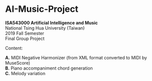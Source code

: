 # AI-Music-Project
  
**ISA543000 Artificial Intelligence and Music**  
National Tsing Hua University (Taiwan)  
2019 Fall Semester  
Final Group Project  
  
Content:  
  
**A.** MIDI Negative Harmonizer (from XML format converted to MIDI by MuseScore)  
**B.** Piano accompaniment chord generation  
**C.** Melody variation  
